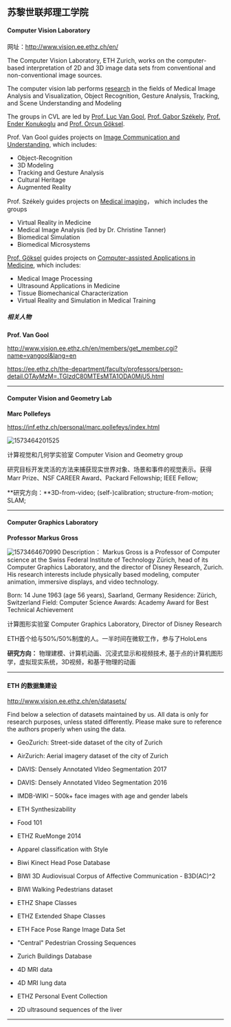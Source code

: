 ## **苏黎世联邦理工学院**

#### **Computer Vision Laboratory**

网址：http://www.vision.ee.ethz.ch/en/

The Computer Vision Laboratory, ETH Zurich, works on the computer-based interpretation of 2D and 3D image data sets from conventional and non-conventional image sources.

The computer vision lab performs [research](http://www.vision.ee.ethz.ch/research/) in the fields of Medical Image Analysis and Visualization, Object Recognition, Gesture Analysis, Tracking, and Scene Understanding and Modeling

The groups in CVL are led by [Prof. Luc Van Gool](http://www.vision.ee.ethz.ch/members/get_member.cgi?name=vangool&lang=en), [Prof. Gabor Székely](http://www.vision.ee.ethz.ch/members/get_member.cgi?name=szekely&lang=en), [Prof. Ender Konukoglu](http://www.vision.ee.ethz.ch/members/get_member.cgi?name=kender&lang=en) and [Prof. Orçun Göksel](http://www.vision.ee.ethz.ch/~ogoksel/).

Prof. Van Gool guides projects on [Image Communication and Understanding](http://www.vision.ee.ethz.ch/en/research/projects/icu), which includes:

- Object-Recognition
- 3D Modeling
- Tracking and Gesture Analysis
- Cultural Heritage
- Augmented Reality

Prof. Székely guides projects on [Medical imaging](http://www.vision.ee.ethz.ch/en/research/projects/med)， which includes the groups

- Virtual Reality in Medicine
- Medical Image Analysis (led by Dr. Christine Tanner)
- Biomedical Simulation
- Biomedical Microsystems

[Prof. Göksel](http://www.vision.ee.ethz.ch/~ogoksel/) guides projects on [Computer-assisted Applications in Medicine](http://www.caim.ee.ethz.ch/), which includes:

- Medical Image Processing
- Ultrasound Applications in Medicine 
- Tissue Biomechanical Characterization
- Virtual Reality and Simulation in Medical Training

##### **相关人物**

**Prof. Van Gool** 

http://www.vision.ee.ethz.ch/en/members/get_member.cgi?name=vangool&lang=en

https://ee.ethz.ch/the-department/faculty/professors/person-detail.OTAyMzM=.TGlzdC80MTEsMTA1ODA0MjU5.html

---

#### Computer Vision and Geometry Lab 

**Marc Pollefeys**

https://inf.ethz.ch/personal/marc.pollefeys/index.html

![1573464201525](C:\Users\j00496872\AppData\Roaming\Typora\typora-user-images\1573464201525.png)

计算视觉和几何学实验室 Computer Vision and Geometry group

研究目标开发灵活的方法来捕获现实世界对象、场景和事件的视觉表示。获得Marr Prize、NSF CAREER Award、Packard Fellowship; IEEE Fellow;

**研究方向：**3D-from-video; (self-)calibration; structure-from-motion; SLAM;

---

#### Computer Graphics Laboratory

**Professor Markus Gross**

![1573464670990](C:\Users\j00496872\Desktop\Notes\raw_images\1573464670990.png) 
Description： Markus Gross is a Professor of Computer science at the Swiss Federal Institute of Technology Zürich, head of its Computer Graphics Laboratory, and the director of Disney Research, Zurich. His research interests include physically based modeling, computer animation, immersive displays, and video technology. 

Born: 14 June 1963 (age 56 years), Saarland, Germany
Residence: Zürich, Switzerland
Field: Computer Science
Awards: Academy Award for Best Technical Achievement

计算图形实验室 Computer Graphics Laboratory, Director of Disney Research

ETH首个给与50%/50%制度的人。一半时间在微软工作，参与了HoloLens

**研究方向：** 物理建模、计算机动画、沉浸式显示和视频技术, 基于点的计算机图形学，虚拟现实系统，3D视频，和基于物理的动画

---

#### **ETH 的数据集建设**

http://www.vision.ee.ethz.ch/en/datasets/

Find below a selection of datasets maintained by us. All data is only for research purposes, unless stated differently. Please make sure to reference the authors properly when using the data.

- GeoZurich: Street-side dataset of the city of Zurich
- AirZurich: Aerial imagery dataset of the city of Zurich
- DAVIS: Densely Annotated VIdeo Segmentation 2017
- DAVIS: Densely Annotated VIdeo Segmentation 2016
- IMDB-WIKI – 500k+ face images with age and gender labels
- ETH Synthesizability
- Food 101
- ETHZ RueMonge 2014
- Apparel classification with Style
- Biwi Kinect Head Pose Database
- BIWI 3D Audiovisual Corpus of Affective Communication - B3D(AC)^2
- BIWI Walking Pedestrians dataset
- 
  ETHZ Shape Classes

- 
  ETHZ Extended Shape Classes
- ETH Face Pose Range Image Data Set

- 
  "Central" Pedestrian Crossing Sequences
- Zurich Buildings Database

- 4D MRI data
- 
  4D MRI lung data

- 
  ETHZ Personal Event Collection
- 2D ultrasound sequences of the liver

---


